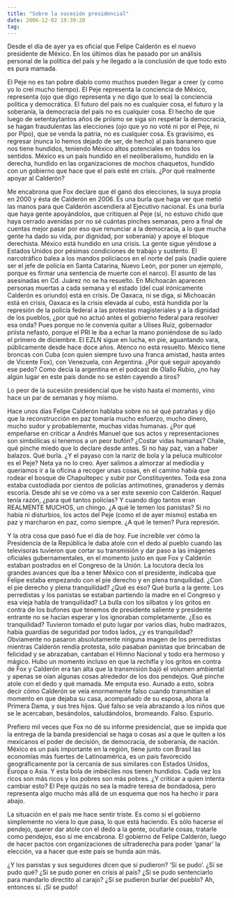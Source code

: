 ```yaml
---
title: "Sobre la sucesión presidencial"
date: 2006-12-02 19:39:20
tag: 
---
```

<p>Desde el día de ayer ya es oficial que Felipe Calderón es el nuevo presidente de México. En los últimos días he pasado por un análisis personal de la política del país y he llegado a la conclusión de que todo esto es pura mamada.</p>

<p>El Peje no es tan pobre diablo como muchos pueden llegar a creer (y como yo lo creí mucho tiempo). El Peje representa la conciencia de México, representa (ojo que digo representa y no digo que lo sea) la conciencia política y democrática. El futuro del país no es cualquier cosa, el futuro y la soberanía, la democracia del país no es cualquier cosa. El hecho de que luego de setentaytantos años de priísmo se siga sin respetar la democracia, se hagan fraudulentas las elecciones (ojo que yo no voté ni por el Peje, ni por Pipo), que se venda la patria, no es cualquier cosa. Es gravísimo, es regresar (nunca lo hemos dejado de ser, de hecho) al país bananero que nos tiene hundidos, teniendo México altos potenciales en todos los sentidos. México es un país hundido en el neoliberalismo, hundido en la derecha, hundido en las organizaciones de mochos chaquetos, hundido con un gobierno que hace que el país esté en crisis. ¿Por qué realmente apoyar al Calderón?</p>

<p>Me encabrona que Fox declare que él ganó dos elecciones, la suya propia en 2000 y ésta de Calderón en 2006. Es una burla que haga ver que metió las manos para que Calderón ascendiera al Ejecutivo nacional. Es una burla que haya gente apoyándolos, que critiquen al Peje (sí, no estuvo chido que haya cerrado avenidas por no sé cuántas pinches semanas, pero a final de cuentas mejor pasar por eso que renunciar a la democracia, a lo que mucha gente ha dado su vida, por dignidad, por soberanía) y apoye el bloque derechista. México está hundido en una crisis. La gente sigue yéndose a Estados Unidos por pésimas condiciones de trabajo y sustento. El narcotráfico balea a los mandos policiacos en el norte del país (nadie quiere ser el jefe de policía en Santa Catarina, Nuevo León, por poner un ejemplo, porque es firmar una sentencia de muerte con el narco). El asunto de las asesinadas en Cd. Juárez no se ha resuelto. En Michoacán aparecen personas muertas a cada semana y el estado (del cual irónicamente Calderón es oriundo) está en crisis. De Oaxaca, ni se diga, si Michoacán está en crisis, Oaxaca es la crisis elevada al cubo, está hundida por la represión de la policía federal a las protestas magisteriales y a la dignidad de los pueblos, ¿por qué no actuó antes el gobierno federal para resolver esa onda? Pues porque no le convenía quitar a Ulises Ruiz, gobernador priísta nefasto, porque el PRI le iba a echar la mano poniéndose de su lado el primero de diciembre. El EZLN sigue en lucha, en pie, aguantando vara, públicamente desde hace doce años. Atenco no está resuelto. México tiene broncas con Cuba (con quien siempre tuvo una franca amistad, hasta antes de Vicente Fox), con Venezuela, con Argentina. ¿Por qué seguir apoyando ese pedo? Como decía la argentina en el podcast de Olallo Rubio, ¿no hay algún lugar en este país donde no se estén cayendo a tiros?</p>

<p>Lo peor de la sucesión presidencial que he visto hasta el momento, vino hace un par de semanas y hoy mismo.</p>

<p>Hace unos días Felipe Calderón hablaba sobre no sé qué patrañas y dijo que la reconstrucción en paz tomaría mucho esfuerzo, mucho dinero, mucho sudor y probablemente, muchas vidas humanas. ¿Por qué empeñarse en criticar a Andrés Manuel que sus actos y representaciones son simbólicas si tenemos a un peor bufón? ¿Costar vidas humanas? Chale, qué pinche miedo que lo declare desde antes. Si no hay paz, van a haber balazos. Qué burla. ¿Y el payaso con la nariz de bola y la peluca multicolor es el Peje? Neta ya no lo creo. Ayer salimos a almorzar al mediodía y queríamos ir a la oficina a recoger unas cosas, en el camino había que rodear el bosque de Chapultepec y subir por Constituyentes. Toda esa zona estaba custodiada por cientos de policías antimotines, granaderos y demás escoria. Desde ahí se ve cómo va a ser este sexenio con Calderón. Raquel tenía razón, ¿para qué tantos policías? Y cuando digo tantos eran REALMENTE MUCHOS, un chingo. ¿A qué le temen los panistas? Si no había ni disturbios, los actos del Peje (como el de ayer mismo) estaba en paz y marcharon en paz, como siempre. ¿A qué le temen? Pura represión.</p>

<p>Y la otra cosa que pasó fue el día de hoy. Fue increíble ver cómo la Presidencia de la República le daba atole con el dedo al pueblo cuando las televisoras tuvieron que cortar su transmisión y dar paso a las imágenes oficiales gubernamentales, en el momento justo en que Fox y Calderón estaban postrados en el Congreso de la Unión. La locutora decía los grandes avances que iba a tener México con el presidente, indicaba que Felipe estaba empezando con el pie derecho y en plena tranquilidad. ¿Con el pie derecho y plena tranquilidad? ¿Qué es éso? Qué burla a la gente. Los perredistas y los panistas se estaban partiendo la madre en el Congreso y esa vieja habla de tranquilidad? La bulla con los silbatos y los gritos en contra de los bufones que tenemos de presidente saliente y presidente entrante no se hacían esperar y los ignoraban completamente. ¿Eso es tranquilidad? Tuvieron tomado el puto lugar por varios días, hubo madrazos, había guardias de seguridad por todos lados, ¿y es tranquilidad? Obviamente no pasaron absolutamente ninguna imagen de los perredistas mientras Calderón rendía protesta, sólo pasaban panistas que brincaban de felicidad y se abrazaban, cantaban el Himno Nacional y todo era hermoso y mágico. Hubo un momento incluso en que la rechifla y los gritos en contra de Fox y Calderón era tan alta que la transmisión bajó el volumen ambiental y apenas se oían algunas cosas alrededor de los dos pendejos. Qué pinche atole con el dedo y qué mamada. Me emputa eso. Aunado a esto, sobra decir cómo Calderón se veía enormemente falso cuando transmitían el momento en que dejaba su casa, acompañado de su esposa, ahora la Primera Dama, y sus tres hijos. Qué falso se veía abrazando a los niños que se le acercaban, besándolos, saludándolos, bromeando. Falso. Espurio.</p>

<p>Prefiero mil veces que Fox no dé su informe presidencial, que se impida que la entrega de la banda presidencial se haga o cosas así a que le quiten a los mexicanos el poder de decisión, de democracia, de soberanía, de nación. México es un país importante en la región, tiene junto con Brasil las economías más fuertes de Latinoamérica, es un país favorecido geográficamente por la cercanía de sus similares con Estados Unidos, Europa o Asia. Y esta bola de imbéciles nos tienen hundidos. Cada vez los ricos son más ricos y los pobres son más pobres. ¿Y criticar a quien intenta cambiar esto? El Peje quizás no sea la madre teresa de bondadosa, pero representa algo mucho más allá de un esquema que nos ha hecho ir para abajo.</p>

<p>La situación en el país me hace sentir triste. Es como si el gobierno simplemente no viera lo que pasa, lo que está haciendo. Es sólo hacerse el pendejo, querer dar atole con el dedo a la gente, ocultarle cosas, tratarle como pendejos, eso sí me encabrona. El gobierno de Felipe Calderón, luego de hacer pactos con organizaciones de ultraderecha para poder &#8216;ganar&#8217; la elección, va a hacer que este país se hunda aún más.</p>

<p>¿Y los panistas y sus seguidores dicen que sí pudieron? &#8216;Sí se pudo&#8217;. ¿Sí se pudo qué? ¿Sí se pudo poner en crisis al país? ¿Sí se pudo sentenciarlo para mandarlo directito al carajo? ¿Sí se pudieron burlar del pueblo? Ah, entonces sí. ¡Sí se pudo!</p>
